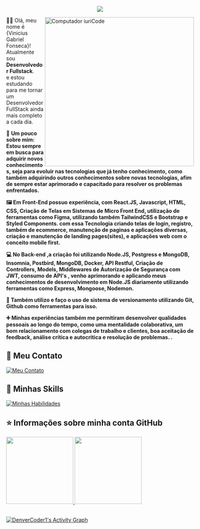 <p align="center"> 
  <img src="https://profile-counter.glitch.me/viniciusfonsecapr/count.svg" />
</p>

<img src="https://user-images.githubusercontent.com/87347314/193730764-dcfd2ae4-6622-4057-9c7d-e62a32b16a13.png" min-width="400px" max-width="400px" width="400px" align="right" alt="Computador iuriCode">

<p align="left"> 
  🙋‍♂️ Olá, meu nome é {Vinicius Gabriel Fonseca}! <br>
  Atualmente sou <strong>Desenvolvedor Fullstack</strong>.<br>
  e estou estudando para me tornar um Desenvolvedor FullStack ainda mais completo a cada dia.
</p>

<p align="left">
  📄 <strong>Um pouco sobre mim: </strong>
 <strong><br>
 Estou sempre em busca para adquirir novos conhecimentos, seja para evoluir nas tecnologias que já tenho conhecimento, como também adquirindo outros conhecimentos sobre novas tecnologias, afim de sempre estar aprimorado e capacitado para resolver  os problemas enfrentados. 

🖼 Em Front-End possuo experiência, com React.JS,  Javascript, HTML, CSS, Criação de Telas em Sistemas de  Micro Front End,  utilização de ferramentas como Figma, utilizando também TailwindCSS e Bootstrap e Styled Components. com essa Tecnologia criando telas de login, registro, também de ecommerce, manutenção de paginas e aplicações diversas, criação e manutenção de landing pages(sites), e aplicações web com o conceito mobile first.

 💻 No Back-end ,a criação foi utilizando Node.JS, Postgress e MongoDB, Insomnia, Postbird, MongoDB, Docker,  API Restful, Criação de Controllers, Models, Middlewares de Autorização de Segurança com JWT, consumo de API's , venho aprimorando e aplicando meus conhecimentos de desenvolvimento em Node.JS diariamente utilizando ferramentas como Express, Mongoose, Nodemon.

📑 Também utilizo e faço o uso de sistema de versionamento  utilizando Git, Github como ferramentas para isso. 

➕ Minhas experiências também me permitiram desenvolver qualidades pessoais ao longo do tempo, como uma mentalidade colaborativa, um bom relacionamento com colegas de trabalho e clientes, boa aceitação de feedback, análise crítica  e autocritica e resolução de problemas.
  .</strong>
</p>

## 💌 Meu Contato
 [![Meu Contato](https://skillicons.dev/icons?i=linkedin)](https://www.linkedin.com/in/viniciusfonsecapr/)

  ## 🚀 Minhas Skills <br>
 [![Minhas Habilidades](https://skillicons.dev/icons?i=react,js,html,css,bootstrap,tailwind,styledcomponents,figma,express,nodejs,mongodb,postgres,docker,git,github,gitlab,netlify,linux)](https://skillicons.dev)
 
  ## ⭐ Informações sobre minha conta GitHub
   
 <div>
  <a href="https://github.com/viniciusfonsecapr">
  <img height="180em" src="https://github-readme-stats.vercel.app/api?username=viniciusfonsecapr&show_icons=true&theme=tokyonight&include_all_commits=true&count_private=true"/>
  <img height="180em" src="https://github-readme-stats.vercel.app/api/top-langs/?username=viniciusfonsecapr&layout=compact&langs_count=7&theme=tokyonight"/>
</div><br>
 
<a href="https://github.com/ashutosh00710/github-readme-activity-graph"><img alt="DenverCoder1's Activity Graph" src="https://activity-graph.herokuapp.com/graph?username=viniciusfonsecapr&bg_color=1F222E&color=F8D866&line=F85D7F&point=FFFFFF&hide_border=true" /></a>
  
